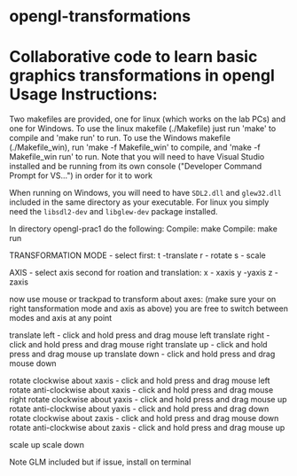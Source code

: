 # opengl-transformations
 Collaborative code to learn basic graphics transformations in opengl
Usage Instructions:
===================
Two makefiles are provided, one for linux (which works on the lab PCs) and one for Windows.
To use the linux makefile (./Makefile) just run 'make' to compile and 'make run' to run.
To use the Windows makefile (./Makefile_win), run 'make -f Makefile_win' to compile, and 'make -f Makefile_win run' to run.
Note that you will need to have Visual Studio installed and be running from its own console ("Developer Command Prompt for VS...") in order for it to work

When running on Windows, you will need to have `SDL2.dll` and `glew32.dll` included in the same directory as your executable.
For linux you simply need the `libsdl2-dev` and `libglew-dev` package installed.

In directory opengl-prac1 do the following:
Compile: make
Compile: make run

TRANSFORMATION MODE - select first:
t -translate
r - rotate
s - scale

AXIS - select axis second for roation and translation:
x - xaxis
y -yaxis
z -zaxis

now use mouse or trackpad to transform about axes:
(make sure your on right tansformation mode and axis as above)
you are free to switch between modes and axis at any point

translate left - click and hold press and drag mouse left
translate right - click and hold press and drag mouse right
translate up - click and hold press and drag mouse up
translate down - click and hold press and drag mouse down

rotate clockwise about xaxis - click and hold press and drag mouse left
rotate anti-clockwise about xaxis - click and hold press and drag mouse right
rotate clockwise about yaxis - click and hold press and drag mouse up
rotate anti-clockwise about yaxis - click and hold press and drag down
rotate clockwise about zaxis - click and hold press and drag mouse down
rotate anti-clockwise about zaxis - click and hold press and drag mouse up

scale up
scale down

Note GLM included but if issue, install on terminal
